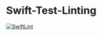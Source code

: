 # Swift-Test-Linting

[![SwiftLint](https://github.com/Mr-Coxall/Swift-Test-Linting/workflows/SwiftLint/badge.svg)](https://github.com/Mr-Coxall/Swift-Test-Linting/actions)
